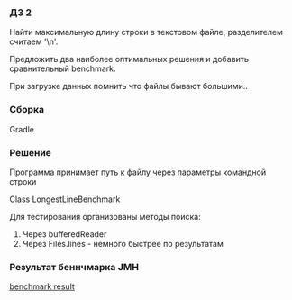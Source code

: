 ### ДЗ 2

Найти максимальную длину строки в текстовом файле, разделителем считаем '\n'.

Предложить два наиболее оптимальных решения и добавить сравнительный benchmark.

При загрузке данных помнить что файлы бывают большими..

### Сборка
Gradle  

### Решение
Программа принимает путь к файлу через параметры командной строки

Class LongestLineBenchmark

Для тестирования организованы методы поиска:
 1. Через bufferedReader
 2. Через Files.lines - немного быстрее по результатам

### Результат беннчмарка JMH
[benchmark result](https://github.com/GaiverK/Enterprise/blob/master/SearchLongestLine/benchmark.txt)


